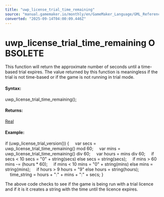 ```yaml
---
title: "uwp_license_trial_time_remaining"
source: "manual.gamemaker.io/monthly/en/GameMaker_Language/GML_Reference/UWP_And_XBox_Live/uwp_license_trial_time_remaining.htm"
converted: "2025-09-14T04:00:09.446Z"
---
```


# uwp\_license\_trial\_time\_remaining OBSOLETE

This function will return the approximate number of seconds until a time-based trial expires. The value returned by this function is meaningless if the trial is not time-based or if the game is not running in trial mode.

#### Syntax:

uwp\_license\_trial\_time\_remaining();

#### Returns:

[Real](../../GML_Overview/Data_Types.md)

#### Example:

if (uwp\_license\_trial\_version())
{
    var secs = uwp\_license\_trial\_time\_remaining() mod 60;
    var mins = uwp\_license\_trial\_time\_remaining() div 60;
    var hours = mins div 60;
    if secs < 10 secs = "0" + string(secs) else secs = string(secs);
    if mins > 60 mins -= (hours \* 60);
    if mins < 10 mins = "0" + string(mins) else mins = string(mins);
    if hours > 9 hours = "9" else hours = string(hours);
    time\_string = hours + ":" + mins + ":" + secs;
}

The above code checks to see if the game is being run with a trial licence and if it is it creates a string with the time until the licence expires.